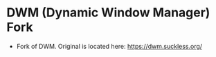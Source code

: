 # DWM (Dynamic Window Manager) Fork
* Fork of DWM.  Original is located here: https://dwm.suckless.org/
